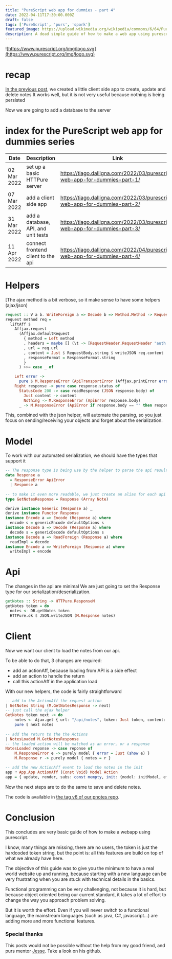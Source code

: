 ```yaml
---
title: "PureScript web app for dummies - part 4"
date: 2022-04-11T17:30:00.000Z
draft: false
tags: ['PureScript', 'purs', 'spork']
featured_image: https://upload.wikimedia.org/wikipedia/commons/6/64/PureScript_Logo.png
description: A dead simple guide of how to make a web app using purescript # 4
---
```


![https://www.purescript.org/img/logo.svg](https://www.purescript.org/img/logo.svg)

# recap

[In the previous post](https://tiago.dalligna.com/2022/03/purescript-web-app-for-dummies-part-2/), we created a little client side app to create, update and delete notes
It works well, but it is not very useful because nothing is being persisted

Now we are going to add a database to the server

# index for the PureScript web app for dummies series

| Date        | Description                         | Link                                                                        |
| ----------- | ----------------------------------- | --------------------------------------------------------------------------- |
| 02 Mar 2022 | set up a basic HTTPure server       | <https://tiago.dalligna.com/2022/03/purescript-web-app-for-dummies-part-1/> |
| 07 Mar 2022 | add a client side app               | <https://tiago.dalligna.com/2022/03/purescript-web-app-for-dummies-part-2/> |
| 31 Mar 2022 | add a database, API, and unit tests | <https://tiago.dalligna.com/2022/03/purescript-web-app-for-dummies-part-3/> |
| 11 Apr 2022 | connect frontend client to the api  | <https://tiago.dalligna.com/2022/04/purescript-web-app-for-dummies-part-4/> |

# Helpers

[The ajax method is a bit verbose, so it make sense to have some helpers (ajax/json)

```haskell
request :: ∀ a b. WriteForeign a => Decode b => Method.Method -> Request a -> Aff (M.Response b)
request method req = 
  liftAff $ 
    Affjax.request 
      (Affjax.defaultRequest 
        { method = Left method
        , headers = maybe [] (\t -> [RequestHeader.RequestHeader "auth.sig" t]) req.token
        , url = req.url
        , content = Just $ RequestBody.string $ writeJSON req.content
        , responseFormat = ResponseFormat.string
        }
      ) >>= case _ of

    Left error -> 
      pure $ M.ResponseError (ApiTransportError (Affjax.printError error))
    Right response -> pure case response.status of
      StatusCode 200 -> case readResponse (JSON response.body) of
        Just content -> content
        Nothing -> M.ResponseError (ApiError response.body)
      _ -> M.ResponseError (ApiError if response.body == "" then response.statusText else response.body)
```

This, combined with the json helper, will automate the parsing, so you just focus on sending/receiving your objects and forget about the serialization.

# Model

To work with our automated serialization, we should have the types that support it

```haskell
-- The response type is being use by the helper to parse the api results
data Response a
  = ResponseError ApiError
  | Response a
 
-- to make it even more readable, we just create an alias for each api response
type GetNotesResponse = Response (Array Note)

derive instance Generic (Response a) _
derive instance Functor Response
instance Encode a => Encode (Response a) where
  encode s = genericEncode defaultOptions s
instance Decode a => Decode (Response a) where
  decode s = genericDecode defaultOptions s
instance Decode a => ReadForeign (Response a) where
  readImpl = decode
instance Encode a => WriteForeign (Response a) where
  writeImpl = encode 
```

# Api

The changes in the api are minimal
We are just going to set the Response type for our serialization/deserialization.

```haskell
getNotes :: String -> HTTPure.ResponseM
getNotes token = do
  notes <- DB.getNotes token
  HTTPure.ok $ JSON.writeJSON (M.Response notes)
```

# Client

Now we want our client to load the notes from our api.

To be able to do that, 3 changes are required:

- add an actionAff, because loading from API is a side effect
- add an action to handle the return
- call this actionAff in the application load

With our new helpers, the code is fairly straightforward

```haskell
-- add to the ActionAff the request action
| GetNotes String (M.GetNotesResponse -> next)
-- just call the ajax helper
GetNotes token next -> do
    notes <- Ajax.get { url: "/api/notes", token: Just token, content: { } }
    pure $ next notes
	
-- add the return to the the Actions
| NotesLoaded M.GetNotesResponse
-- the loaded action will be matched as an error, or a response
NotesLoaded reponse -> case reponse of
    M.ResponseError e -> purely model { error = Just (show e) }
    M.Response r -> purely model { notes = r }

-- add the new ActionAff event to load the notes in the init
app ∷ App.App ActionAff (Const Void) Model Action
app = { update, render, subs: const mempty, init: {model: initModel, effects: App.lift ((GetNotes "token") NotesLoaded)} }
```

Now the next steps are to do the same to save and delete notes.

The code is available in [the tag v6 of our pnotes repo](https://github.com/pnorco/pnotes/releases/tag/v6).

# Conclusion

This concludes are very basic guide of how to make a webapp using purescript.

I know, many things are missing, there are no users, the token is just the hardcoded token string, but the point is: all this features are build on top of what we already have here.

The objective of this guide was to give you the minimum to have a real world website up and running, because starting with a new language can be very frustrating when you are stuck with technical details in the basics.

Functional programming can be very challenging, not because it is hard, but because object oriented being our current standard, it takes a lot of effort to change the way you approach problem solving. 

But it is worth the effort. Even if you will never switch to a functional language, the mainstream languages (such as java, C#, javascript...) are adding more and more functional features.

### Special thanks
This posts would not be possible without the help from my good friend, and purs mentor [Jesse](https://github.com/j-nava). Take a look on his github.
